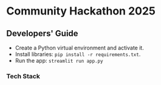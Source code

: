 # Community Hackathon 2025

## Developers' Guide
- Create a Python virtual environment and activate it.
- Install libraries: `pip install -r requirements.txt`.
- Run the app: `streamlit run app.py`

### Tech Stack

